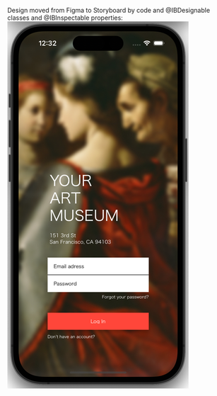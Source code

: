 Design moved from Figma to Storyboard by code and @IBDesignable classes and @IBInspectable properties:
<br>
![LogIn](Screenshots/LogIn.png "Design moved from Figma to Storyboard by code and @IBDesignable classes and @IBInspectable properties")
